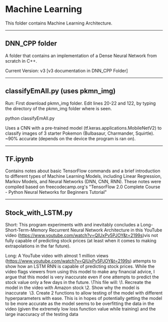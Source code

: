 Machine Learning
=============================================

This folder contains Machine Learning Architecture.

-------------------------------------------
DNN_CPP folder
-------------------------------------------
A folder that contains an implementation of a Dense Neural Network from scratch in C++.

Current Version: v3 [v3 documentation in DNN_CPP Folder]

-------------------------------------------
classifyEmAll.py (uses pkmn_img)
-------------------------------------------
Run:
First download pkmn_img folder. Edit lines 20-22 and 122, by typing the directory of the pkmn_img folder where
<INSERT DIRECTORY HERE> is seen.

python classifyEmAll.py

Uses a CNN with a pre-trained model (tf.keras.applications.MobileNetV2) to classify images of 3 starter Pokemon
(Bulbasaur, Charmander, Squirtle).
~90% accurate (depends on the device the program is ran on).

 
-------------------------------------------
TF.ipynb
-------------------------------------------
Contains notes about basic TensorFlow commands and a brief introduction to different types of Machine Learning
Models, including Linear Regression, Markov Models, and Neural Networks (DNN, CNN, RNN).
These notes were compiled based on freecodecamp.org's "TensorFlow 2.0 Complete Course - Python Neural Networks
for Beginners Tutorial"

-------------------------------------------
Stock_with_LSTM.py
-------------------------------------------

Short: This program experiments with and inevitably concludes a Long-Short-Term-Memory Recurrent Neural Network Architecture in this YouTube video (https://www.youtube.com/watch?v=QIUxPv5PJOY&t=2199s)vis not fully capable of predicting stock prices (at least when it comes to making extrapolations in the far future).

Long: A YouTube video with almost 1 million views (https://www.youtube.com/watch?v=QIUxPv5PJOY&t=2199s) attempts to show how an LSTM RNN is capable of predicting stock prices. While the video flags viewers from using this model to make any financial advice, I argue that this model is very inaccurate even if one attempts to predict the stock value only a few days in the future.
\This file will:
\1. Recreate the model in the video with Amazon stock
\2. Show why the model is inaccurate 
\3. Create 2 functions to allow testing of the model with different hyperparameters with ease. This is in hopes of potentially getting the model to be more accurate as the model seems to be overfitting the data in the video (given the extremely low loss function value while training) and the large inaccuracy of the testing data
